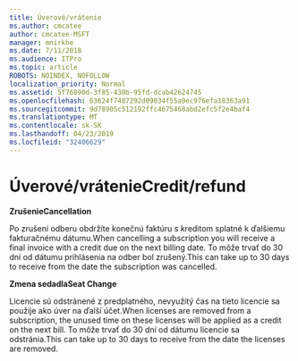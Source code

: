 ```yaml
---
title: Úverové/vrátenie
ms.author: cmcatee
author: cmcatee-MSFT
manager: mnirkhe
ms.date: 7/11/2018
ms.audience: ITPro
ms.topic: article
ROBOTS: NOINDEX, NOFOLLOW
localization_priority: Normal
ms.assetid: 5f76890d-3f85-430b-95fd-dcab42624745
ms.openlocfilehash: 63624f7487292d09034f55a9ec976efa18363a91
ms.sourcegitcommit: 9d78905c512192ffc4675468abd2efc5f2e4baf4
ms.translationtype: MT
ms.contentlocale: sk-SK
ms.lasthandoff: 04/23/2019
ms.locfileid: "32406629"
---
```

# <a name="creditrefund"></a><span data-ttu-id="1a55d-102">Úverové/vrátenie</span><span class="sxs-lookup"><span data-stu-id="1a55d-102">Credit/refund</span></span>

 <span data-ttu-id="1a55d-103">**Zrušenie**</span><span class="sxs-lookup"><span data-stu-id="1a55d-103">**Cancellation**</span></span>
  
<span data-ttu-id="1a55d-104">Po zrušení odberu obdržíte konečnú faktúru s kreditom splatné k ďalšiemu fakturačnému dátumu.</span><span class="sxs-lookup"><span data-stu-id="1a55d-104">When cancelling a subscription you will receive a final invoice with a credit due on the next billing date.</span></span> <span data-ttu-id="1a55d-105">To môže trvať do 30 dní od dátumu prihlásenia na odber bol zrušený.</span><span class="sxs-lookup"><span data-stu-id="1a55d-105">This can take up to 30 days to receive from the date the subscription was cancelled.</span></span>
  
 <span data-ttu-id="1a55d-106">**Zmena sedadla**</span><span class="sxs-lookup"><span data-stu-id="1a55d-106">**Seat Change**</span></span>
  
<span data-ttu-id="1a55d-107">Licencie sú odstránené z predplatného, nevyužitý čas na tieto licencie sa použije ako úver na ďalší účet.</span><span class="sxs-lookup"><span data-stu-id="1a55d-107">When licenses are removed from a subscription, the unused time on these licenses will be applied as a credit on the next bill.</span></span> <span data-ttu-id="1a55d-108">To môže trvať do 30 dní od dátumu licencie sa odstránia.</span><span class="sxs-lookup"><span data-stu-id="1a55d-108">This can take up to 30 days to receive from the date the licenses are removed.</span></span>
  

